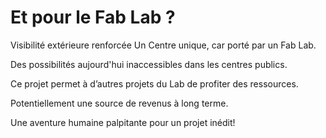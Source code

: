 
# Et pour le Fab Lab ? 

Visibilité extérieure renforcée
Un Centre unique, car porté par un Fab Lab.

Des possibilités aujourd'hui inaccessibles dans les centres publics.

Ce projet permet à d’autres projets du Lab de profiter des ressources.

Potentiellement une source de revenus à long terme.

Une aventure humaine palpitante pour un projet inédit!

 
